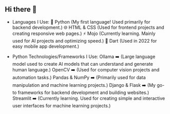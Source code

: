 ## Hi there 👋
- Languages I Use:
🐍 Python (My first language! Used primarily for backend development.)
🌐 HTML & CSS (Used for frontend projects and creating responsive web pages.)
⚡ Mojo (Currently learning. Mainly used for AI projects and optimizing speed.)
📱 Dart (Used in 2022 for easy mobile app development.)

- Python Technologies/Frameworks I Use: 
Ollama ➡️ (Large language model used to create AI models that can understand and generate human language.)
OpenCV ➡️ (Used for computer vision projects and automation tasks.)
Pandas & NumPy ➡️ (Primarily used for data manipulation and machine learning projects.)
Django & Flask ➡️ (My go-to frameworks for backend development and building websites.)
Streamlit ➡️ (Currently learning. Used for creating simple and interactive user interfaces for machine learning projects.)
